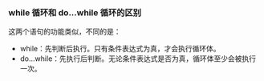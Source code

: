 ### while 循环和 do...while 循环的区别

这两个语句的功能类似，不同的是：

- while：先判断后执行。只有条件表达式为真，才会执行循环体。
- do...while：先执行后判断。无论条件表达式是否为真，循环体至少会被执行一次。

